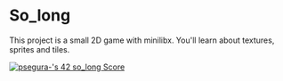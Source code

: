 # So_long

<p>This project is a small 2D game with minilibx. You'll learn about textures, sprites and tiles.</p>
<a href="https://profile.intra.42.fr/users/psegura-" target="_blank"><img src="https://badge42.vercel.app/api/v2/cl4vhf07q009309meq23tthiv/project/2823739" alt="psegura-'s 42 so_long Score" /></a>
